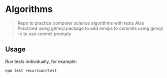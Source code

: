 # Algorithms

> Repo to practice computer science algorithms with tests
> Also Practiced using gitmoji package to add emojis to commits using gimoji -c to use commit prompts

## Usage

Run tests individually, for example:

`npm test recursion/test`